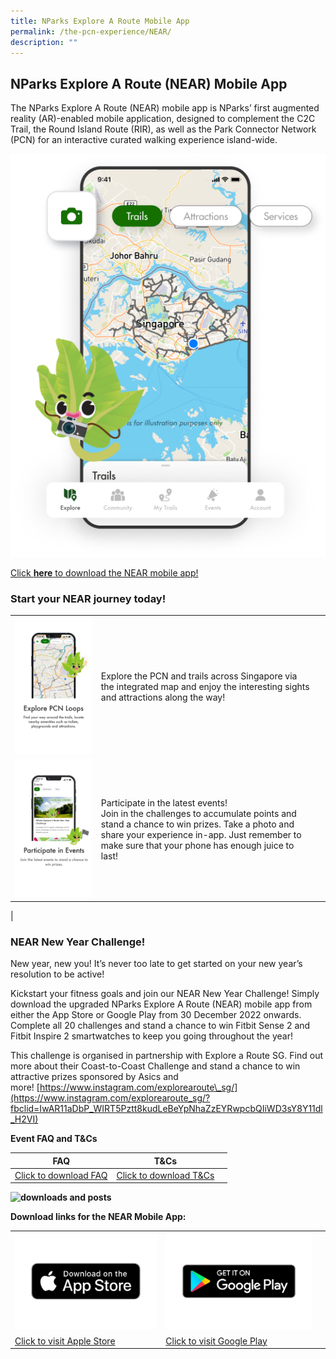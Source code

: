 ```yaml
---
title: NParks Explore A Route Mobile App
permalink: /the-pcn-experience/NEAR/
description: ""
---
```

## NParks Explore A Route (NEAR) Mobile App

The NParks Explore A Route (NEAR) mobile app is NParks’ first augmented reality (AR)-enabled mobile application, designed to complement the C2C Trail, the Round Island Route (RIR), as well as the Park Connector Network (PCN) for an interactive curated walking experience island-wide.

![NEAR App](/images/Cover%20Image.png)


[Click **here** to download the NEAR mobile app!](https://near.nparks.gov.sg/)


### Start your NEAR journey today!

| | | |
| -------- | -------- | -------- |
| ![Explore PCN](/images/Explore.png) | Explore the PCN and trails across Singapore via the integrated map and enjoy the interesting sights and attractions along the way!  | | |
| ![Participate in Events](/images/Participate%20in%20Events.png) | Participate in the latest events! <br> Join in the challenges to accumulate points and stand a chance to win prizes. Take a photo and share your experience in-app. Just remember to make sure that your phone has enough juice to last!   | |
| 

### NEAR New Year Challenge!

New year, new you! It’s never too late to get started on your new year’s resolution to be active!

Kickstart your fitness goals and join our NEAR New Year Challenge! Simply download the upgraded NParks Explore A Route (NEAR) mobile app from either the App Store or Google Play from 30 December 2022 onwards. Complete all 20 challenges and stand a chance to win Fitbit Sense 2 and Fitbit Inspire 2 smartwatches to keep you going throughout the year!

This challenge is organised in partnership with Explore a Route SG. Find out more about their Coast-to-Coast Challenge and stand a chance to win attractive prizes sponsored by Asics and more! [https://www.instagram.com/explorearoute\_sg/](https://www.instagram.com/explorearoute_sg/?fbclid=IwAR11aDbP_WIRT5Pztt8kudLeBeYpNhaZzEYRwpcbQIiWD3sY8Y11dl_H2VI)


**Event FAQ and T&Cs**

| FAQ       | T&Cs | |
| -------- | -------- | -------- |
| [Click to download FAQ](/files/FAQs%20-%20NEAR%20New%20Year%20Challenge%2016%20Dec%202022%20to%2031%20Jan%202023.pdf)     | [Click to download T&Cs](/files/TC%20-%20NEAR%20New%20Year%20Challenge%2016%20Dec%202022%20to%2031%20Jan%202023.pdf)     |   |





**![downloads and posts](https://www.nparks.gov.sg/-/media/peb/coast-to-coast/main-page-images/downloads-,-a-,-posts.ashx?h=354&w=400&la=en&hash=5039D2B934576AF3B420DA5B91562FDCF9E92470)**


**Download links for the NEAR Mobile App:**

|  |  |  |
| -------- | -------- | -------- |
| ![Apple Store](/images/App_Store_(iOS).png)     | ![Google Play](/images/Google_Play-Badge.png)    |  |
| [Click to visit Apple Store](https://apps.apple.com/sg/app/nparks-explore-a-route-near/id6444256702) | [Click to visit Google Play](https://play.google.com/store/apps/details?id=com.nparks.near) |  |